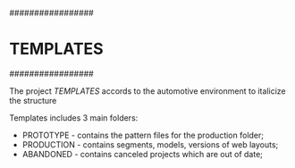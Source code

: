 #################
#   TEMPLATES   #
#################

The project *TEMPLATES* accords to the automotive environment to italicize the structure

Templates includes 3 main folders:

- PROTOTYPE - contains the pattern files for the production folder;
- PRODUCTION - contains segments, models, versions of web layouts;
- ABANDONED - contains canceled projects which are out of date;